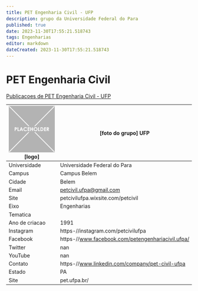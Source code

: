 ```yaml
---
title: PET Engenharia Civil - UFP
description: grupo da Universidade Federal do Para
published: true
date: 2023-11-30T17:55:21.518743
tags: Engenharias
editor: markdown
dateCreated: 2023-11-30T17:55:21.518743
---
```


# PET Engenharia Civil

[Publicacoes de PET Engenharia Civil - UFP](/atividade/162PETEngenhariaCivilUFP/feed.md)

| ![placeholder.png](/placeholder.png) [logo] | [foto do grupo] UFP         |
| ------------------------------------------- | ------------------------------------------------- |
| Universidade                                | Universidade Federal do Para      |
| Campus                                      | Campus Belem            |
| Cidade                                      | Belem             |
| Email                                       | petcivil.ufpa@gmail.com             |
| Site                                        | petcivilufpa.wixsite.com/petcivil              |
| Eixo                                        | Engenharias              |
| Tematica                                    |           |
| Ano de criacao                              | 1991        |
| Instagram                                   | https-//instagram.com/petcivilufpa         |
| Facebook                                    | https-//www.facebook.com/petengenhariacivil.ufpa/          |
| Twitter                                     | nan           |
| YouTube                                     | nan           |
| Contato                                     | https-//www.linkedin.com/company/pet-civil-ufpa         |
| Estado                                      |  PA            |
| Site                                        | pet.ufpa.br/ |
